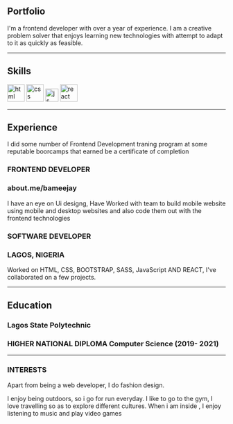 ## Portfolio

I'm a frontend developer with over a year of experience. I am a creative problem solver that enjoys learning new technologies with attempt to adapt to it as quickly as feasible.

---

## Skills

<p align='left'>
  <img src="https://upload.wikimedia.org/wikipedia/commons/thumb/6/61/HTML5_logo_and_wordmark.svg/2048px-HTML5_logo_and_wordmark.svg.png" alt="html" width="40" height="40">
  <img src='https://upload.wikimedia.org/wikipedia/commons/thumb/d/d5/CSS3_logo_and_wordmark.svg/1200px-CSS3_logo_and_wordmark.svg.png' alt="css" width="40" height="40">
  <img src='https://upload.wikimedia.org/wikipedia/commons/6/6a/JavaScript-logo.png' height='30' width='auto' alt="js">
   <img src="https://upload.wikimedia.org/wikipedia/commons/thumb/a/a7/React-icon.svg/1280px-React-icon.svg.png" alt="react" width="auto" height="40"/>                                                                                                                                                
                                                                                                                                                     
</p>

---

## Experience
I did some number of Frontend Development traning program at some reputable boorcamps that earned be a certificate of completion

### **FRONTEND DEVELOPER**
### about.me/bameejay

I have an eye on Ui designg, Have Worked with team to build mobile website using mobile and desktop websites and also code them out with the frontend technologies

### **SOFTWARE DEVELOPER**
### LAGOS, NIGERIA

Worked on HTML, CSS, BOOTSTRAP, SASS, JavaScript AND REACT, I've collaborated on a few projects.

---

## Education

### **Lagos State Polytechnic**
### HIGHER NATIONAL DIPLOMA Computer Science (2019- 2021)

---

### INTERESTS
Apart from being a web developer, I do fashion design.

I enjoy being outdoors, so i go for run everyday. I like to go to the gym, I love travelling so as to explore different cultures. When i am inside , I enjoy listening to music and play video games
